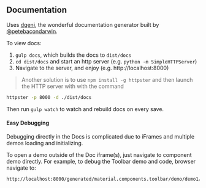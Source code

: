 Documentation
-------------

Uses [dgeni](http://github.com/angular/dgeni), the wonderful documentation generator built by [@petebacondarwin](https://github.com/petebacondarwin).

To view docs:

1. `gulp docs`, which builds the docs to `dist/docs`
2. `cd dist/docs` and start an http server (e.g. `python -m SimpleHTTPServer`)
3. Navigate to the server, and enjoy (e.g. http://localhost:8000)

> Another solution is to use `npm install -g httpster` and then launch the HTTP server with with the command
```sh
httpster -p 8000 -d ./dist/docs
```

Then run `gulp watch` to watch and rebuild docs on every save.

#### Easy Debugging

Debugging directly in the Docs is complicated due to iFrames and multiple demos loading and initializing.

To open a demo outside of the Doc iframe(s), just navigate to component demo directly. For example, to debug the Toolbar demo and code, browser navigate to:

```sh
http://localhost:8000/generated/material.components.toolbar/demo/demo1/index.html
```
